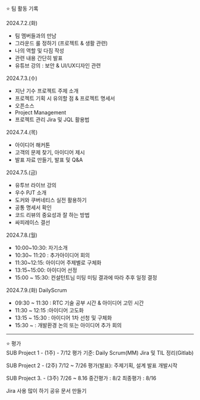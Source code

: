 #

⭐ 팀 활동 기록 

2024.7.2.(화)
- 팀 멤버들과의 만남
- 그라운드 룰 정하기 (프로젝트 & 생활 관련)
- 나의 역할 및 다짐 작성
- 관련 내용 간단히 발표
- 유튜브 강의 : 보안 & UI/UX디자인 관련

2024.7.3.(수)
- 지난 기수 프로젝트 주제 소개
- 프로젝트 기획 시 유의할 점 & 프로젝트 명세서
- 오픈소스
- Project Management
- 프로젝트 관리 Jira 및 JQL 활용법

2024.7.4.(목)
- 아이디어 해커톤
- 고객의 문제 찾기, 아이디어 제시
- 발표 자료 만들기, 발표 및 Q&A

2024.7.5.(금)
- 유투브 라이브 강의
- 우수 PJT 소개
- 도커와 쿠버네티스 실전 활용하기
- 공통 명세서 확인
- 코드 리뷰의 중요성과 잘 하는 방법
- 싸피레이스 결선 

2024.7.8.(월)
- 10:00~10:30: 자기소개
- 10:30~ 11:20 : 추가아이디어 회의
- 11:30~12:15: 아이디어 주제별로 구체화
- 13:15~15:00: 아이디어 선정
- 15:00 ~ 15:30: 컨설턴트님 미팅
미팅 결과에 따라 추후 일정 결정

2024.7.9.(화)
DailyScrum 
- 09:30 ~ 11:30 : RTC 기술 공부 시간 & 아이디어 고민 시간
- 11:30 ~ 12:15 :아이디어 고도화
- 13:15 ~ 15:30 : 아이디어 1차 선청 및 구체화
- 15:30 ~ : 개발환경 논의 또는 아이디어 추가 회의

---
⭐ 평가
<br>
SUB Project 1 - (1주) - 7/12
평가 기준: Daily Scrum(MM) Jira 및 TIL 정리(Gitlab)

SUB Project 2 - (2주) 7/12 ~ 7/26
평가(발표): 주제기획, 설계 발표 개발시작

SUB Project 3. - (3주) 7/26 ~ 8.16
중간평가 : 8/2
최종평가 : 8/16

Jira 사용 많이 하기
공유 문서 만들기
